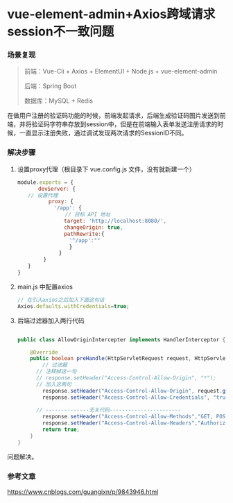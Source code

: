 # vue-element-admin+Axios跨域请求session不一致问题



### 场景复现

> 前端：Vue-Cli + Axios + ElementUI + Node.js + vue-element-admin
>
> 后端：Spring Boot
>
> 数据库：MySQL + Redis



在做用户注册的验证码功能的时候，前端发起请求，后端生成验证码图片发送到前端，并将验证码字符串存放到session中，但是在前端输入表单发送注册请求的时候，一直显示注册失败，通过调试发现两次请求的SessionID不同。



### 解决步骤

1. 设置proxy代理（根目录下 vue.config.js 文件，没有就新建一个）

   ```js
   module.exports = {
   　　　　devServer: {
   　　// 设置代理
   　　　　　　proxy: {
   　　　　　　　'/app': {
     　　　　　　　　// 目标 API 地址
   　　　　　　　　　target: 'http://localhost:8080/',
   　　　　　　　　　changeOrigin: true,
   　　　　　　　　　pathRewrite:{
   　　　　　　　　　　'^/app':""
   　　　　　　　　　　}
   　　　　　　　　}
   　　　　　}
   　　}
   }
   ```

   

2. main.js 中配置axios

   ```js
   // 在引入axios之后加入下面这句话
   Axios.defaults.withCredentials=true;
   ```



3. 后端过滤器加入两行代码

   ```java
   
   public class AllowOriginIntercepter implements HandlerInterceptor {
   
       @Override
       public boolean preHandle(HttpServletRequest request, HttpServletResponse response, Object handler) {
           // 过滤器
         // 注释掉这一句
         // response.setHeader("Access-Control-Allow-Origin", "*");
         // 加入这两句
           response.setHeader("Access-Control-Allow-Origin", request.getHeader("Origin"));
           response.setHeader("Access-Control-Allow-Credentials", "true");
         
         // --------------无关代码-----------------------
           response.setHeader("Access-Control-Allow-Methods","GET, POST, OPTIONS");
           response.setHeader("Access-Control-Allow-Headers","Authorization, Content-Type, token");
           return true;
       }
   }
   
   ```

   

问题解决。



### 参考文章

https://www.cnblogs.com/guangixn/p/9843946.html


